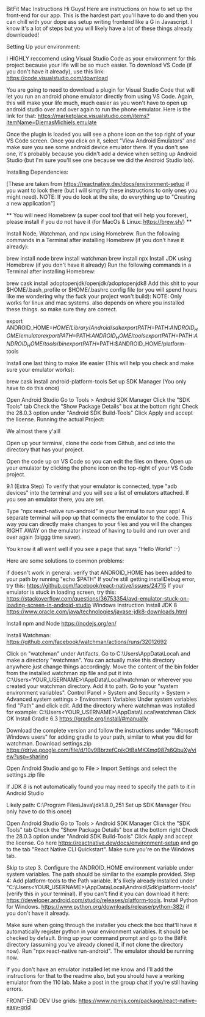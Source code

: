 BitFit
Mac Instructions
Hi Guys! Here are instructions on how to set up the front-end for our app. This is the hardest part you'll have to do and then you can chill with your dope ass setup writing frontend like a G in Javascript. I know it's a lot of steps but you will likely have a lot of these things already downloaded!

Setting Up your environment:

I HIGHLY reccomend using Visual Studio Code as your environment for this project because your life will be so much easier. To download VS Code (if you don't have it already), use this link: https://code.visualstudio.com/download

You are going to need to download a plugin for Visual Studio Code that will let you run an android phone emulator directly from using VS Code. Again, this will make your life much, much easier as you won't have to open up android studio over and over again to run the phone emulator. Here is the link for that: https://marketplace.visualstudio.com/items?itemName=DiemasMichiels.emulate

Once the plugin is loaded you will see a phone icon on the top right of your VS Code screen. Once you click on it, select "View Android Emulators" and make sure you see some android device emulator there. If you don't see one, it's probably because you didn't add a device when setting up Android Studio (but I'm sure you'll see one because we did the Android Studio lab).

Installing Dependencies:

[These are taken from https://reactnative.dev/docs/environment-setup if you want to look there (but I will simplify these instructions to only ones you might need). NOTE: If you do look at the site, do everything up to "Creating a new application"]

** You will need Homebrew (a super cool tool that will help you forever), please install if you do not have it (for MacOs & Linux: https://brew.sh/) **

Install Node, Watchman, and npx using Homebrew. Run the following commands in a Terminal after installing Homebrew (if you don't have it already):

brew install node
brew install watchman
brew install npx
Install JDK using Homebrew (if you don't have it already) Run the following commands in a Terminal after installing Homebrew:

brew cask install adoptopenjdk/openjdk/adoptopenjdk8
Add this shit to your $HOME/.bash_profile or $HOME/.bashrc config file (or you will spend hours like me wondering why the fuck your project won't build): NOTE: Only works for linux and mac systems. also depends on where you installed these things. so make sure they are correct.

export ANDROID_HOME=$HOME/Library/Android/sdk export PATH=$PATH:$ANDROID_HOME/emulator export PATH=$PATH:$ANDROID_HOME/tools export PATH=$PATH:$ANDROID_HOME/tools/bin export PATH=$PATH:$ANDROID_HOME/platform-tools

Install one last thing to make life easier (This will help you check and make sure your emulator works):

brew cask install android-platform-tools
Set up SDK Manager (You only have to do this once)

Open Android Studio
Go to Tools > Android SDK Manager
Click the "SDK Tools" tab
Check the "Show Package Details" box at the bottom right
Check the 28.0.3 option under "Android SDK Build-Tools"
Click Apply and accept the license.
Running the actual Project:

We almost there y'all!

Open up your terminal, clone the code from Github, and cd into the directory that has your project.

Open the code up on VS Code so you can edit the files on there. Open up your emulator by clicking the phone icon on the top-right of your VS Code project.

9.1 (Extra Step) To verify that your emulator is connected, type "adb devices" into the terminal and you will see a list of emulators attached. If you see an emulator there, you are set.

Type "npx react-native run-android" in your terminal to run your app! A separate terminal will pop up that connects the emulator to the code. This way you can directly make changes to your files and you will the changes RIGHT AWAY on the emulator instead of having to build and run over and over again (biggg time saver).

You know it all went well if you see a page that says "Hello World" :-)

Here are some solutions to common problems:

if doesn't work in general: verify that ANDROID_HOME has been added to your path by running "echo $PATH"
If you're still getting installDebug error, try this: https://github.com/facebook/react-native/issues/24715
If your emulator is stuck in loading screen, try this: https://stackoverflow.com/questions/36753354/avd-emulator-stuck-on-loading-screen-in-android-studio
Windows Instruction
Install JDK 8 https://www.oracle.com/java/technologies/javase-jdk8-downloads.html

Install npm and Node https://nodejs.org/en/

Install Watchman: https://github.com/facebook/watchman/actions/runs/32012692

Click on "watchman" under Artifacts.
Go to C:\Users<YOUR USERNAME>\AppData\Local\ and make a directory "watchman". You can actually make this directory anywhere just change things accordingly.
Move the content of the bin folder from the installed watchman zip file and put it into C:\Users<YOUR_USERNAME>\AppData\Local\watchman or wherever you created your watchman directory.
Add it to path. Go to your "system environment variables". Control Panel > System and Security > System > Advanced system settings > Environment Variables
Under system variables find "Path" and click edit.
Add the directory where watchman was installed for example: C:\Users<YOUR_USERNAME>\AppData\Local\watchman
Click OK
Install Gradle 6.3 https://gradle.org/install/#manually

Download the complete version and follow the instructions under "Microsoft Windows users" for adding gradle to your path, similar to what you did for watchman.
Download settings.zip https://drive.google.com/file/d/10v9BbrzefCpikOtBaMKXmq987s6QbuXy/view?usp=sharing

Open Android Studio and go to File > Import Settings and select the settings.zip file

If JDK 8 is not automatically found you may need to specify the path to it in Android Studio

Likely path: C:\Program Files\Java\jdk1.8.0_251
Set up SDK Manager (You only have to do this once)

Open Android Studio
Go to Tools > Android SDK Manager
Click the "SDK Tools" tab
Check the "Show Package Details" box at the bottom right
Check the 28.0.3 option under "Android SDK Build-Tools"
Click Apply and accept the license.
Go here https://reactnative.dev/docs/environment-setup and go to the tab "React Native CLI Quickstart". Make sure you're on the Windows tab.

Skip to step 3.
Configure the ANDROID_HOME environment variable under system variables. The path should be similar to the example provided.
Step 4: Add platform-tools to the Path variable. It's likely already installed under "C:\Users<YOUR_USERNAME>\AppData\Local\Android\Sdk\platform-tools" (verify this in your terminal). If you can't find it you can download it here: https://developer.android.com/studio/releases/platform-tools.
Install Python for Windows. https://www.python.org/downloads/release/python-382/ if you don't have it already.

Make sure when going through the installer you check the box that'll have it automatically register python in your environment variables. It should be checked by default.
Bring up your command prompt and go to the BitFit directory (assuming you've already cloned it, if not clone the directory now). Run "npx react-native run-android". The emulator should be running now.

If you don't have an emulator installed let me know and I'll add the instructions for that to the readme also, but you should have a working emulator from the 110 lab.
Make a post in the group chat if you're still having errors.

FRONT-END DEV
Use grids: https://www.npmjs.com/package/react-native-easy-grid

